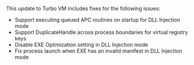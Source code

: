 This update to Turbo VM includes fixes for the following issues:

- Support executing queued APC routines on startup for DLL Injection mode
- Support DuplicateHandle across process boundaries for virtual registry keys
- Disable EXE Optimization setting in DLL Injection mode
- Fix process launch when EXE has an invalid manifest in DLL Injection mode



